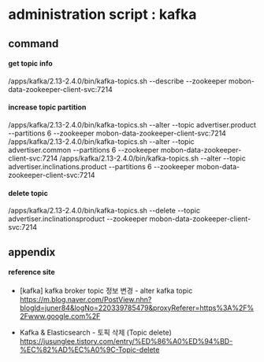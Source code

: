 # administration script : kafka

## command

#### get topic info
/apps/kafka/2.13-2.4.0/bin/kafka-topics.sh --describe --zookeeper mobon-data-zookeeper-client-svc:7214

#### increase topic partition
/apps/kafka/2.13-2.4.0/bin/kafka-topics.sh --alter --topic advertiser.product --partitions 6 --zookeeper mobon-data-zookeeper-client-svc:7214
/apps/kafka/2.13-2.4.0/bin/kafka-topics.sh --alter --topic advertiser.common --partitions 6 --zookeeper mobon-data-zookeeper-client-svc:7214
/apps/kafka/2.13-2.4.0/bin/kafka-topics.sh --alter --topic advertiser.inclinations.product --partitions 6 --zookeeper mobon-data-zookeeper-client-svc:7214

#### delete topic
/apps/kafka/2.13-2.4.0/bin/kafka-topics.sh --delete --topic advertiser.inclinationsproduct --zookeeper mobon-data-zookeeper-client-svc:7214

## appendix

#### reference site

+ [kafka] kafka broker topic 정보 변경 - alter kafka topic  
https://m.blog.naver.com/PostView.nhn?blogId=juner84&logNo=220339785479&proxyReferer=https%3A%2F%2Fwww.google.com%2F

* Kafka & Elasticsearch - 토픽 삭제 (Topic delete)  
https://jusunglee.tistory.com/entry/%ED%86%A0%ED%94%BD-%EC%82%AD%EC%A0%9C-Topic-delete
